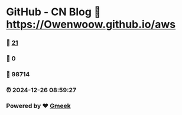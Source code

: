 # GitHub - CN Blog :link: https://Owenwoow.github.io/aws 
### :page_facing_up: [21](https://Owenwoow.github.io/aws/tag.html) 
### :speech_balloon: 0 
### :hibiscus: 98714 
### :alarm_clock: 2024-12-26 08:59:27 
### Powered by :heart: [Gmeek](https://github.com/Meekdai/Gmeek)

